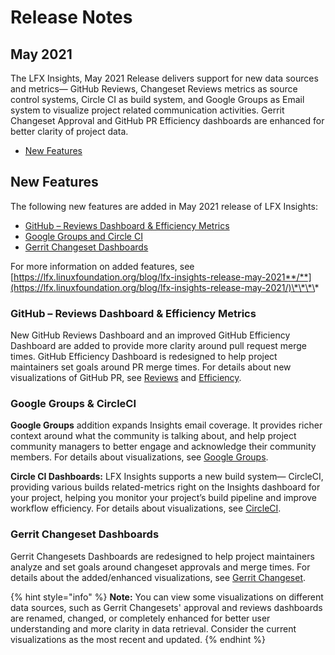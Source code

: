 # Release Notes

## May 2021

The LFX Insights, May 2021 Release delivers support for new data sources and metrics— GitHub Reviews, Changeset Reviews metrics as source control systems, Circle CI as build system, and Google Groups as Email system to visualize project related communication activities. Gerrit Changeset Approval and GitHub PR Efficiency dashboards are enhanced for better clarity of project data.

* [New Features](release-notes.md#new-features)

## New Features

The following new features are added in May 2021 release of LFX Insights:

* [GitHub – Reviews Dashboard & Efficiency Metrics](release-notes.md#github-reviews-dashboard-and-efficiency-metrics)
* [Google Groups and Circle CI](release-notes.md#google-groups-and-circleci)
* [Gerrit Changeset Dashboards](release-notes.md#gerrit-changeset-dashboards)

For more information on added features, see [https://lfx.linuxfoundation.org/blog/lfx-insights-release-may-2021**/**](https://lfx.linuxfoundation.org/blog/lfx-insights-release-may-2021/)\*\*\*\*

### **GitHub – Reviews Dashboard & Efficiency Metrics**

New GitHub Reviews Dashboard and an improved GitHub Efficiency Dashboard are added to provide more clarity around pull request merge times. GitHub Efficiency Dashboard is redesigned to help project maintainers set goals around PR merge times. For details about new visualizations of GitHub PR, see [Reviews](view-project-dashboard/technical-trends/pull-request-management/github-pr.md#reviews) and [Efficiency](view-project-dashboard/technical-trends/pull-request-management/github-pr.md#efficiency).

### **Google Groups & CircleCI**

**Google Groups** addition expands Insights email coverage. It provides richer context around what the community is talking about, and help project community managers to better engage and acknowledge their community members. For details about visualizations, see [Google Groups](view-project-dashboard/ecosystem-trends/mailing-list/google-groups.md).

**Circle CI Dashboards:** LFX Insights supports a new build system— CircleCI, providing various builds related-metrics right on the Insights dashboard for your project, helping you monitor your project’s build pipeline and improve workflow efficiency. For details about visualizations, see [CircleCI](view-project-dashboard/technical-trends/ci-cd/circle-ci.md).

### Gerrit Changeset Dashboards

Gerrit Changesets Dashboards are redesigned to help project maintainers analyze and set goals around changeset approvals and merge times. For details about the added/enhanced visualizations, see [Gerrit Changeset](view-project-dashboard/technical-trends/pull-request-management/gerrit-changeset.md).

{% hint style="info" %}
**Note:** You can view some visualizations on different data sources, such as Gerrit Changesets' approval and reviews dashboards are renamed, changed, or completely enhanced for better user understanding and more clarity in data retrieval. Consider the current visualizations as the most recent and updated.
{% endhint %}



